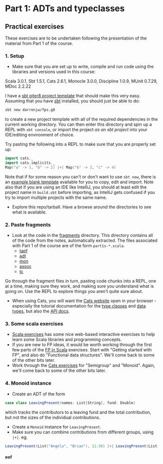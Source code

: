 # Part 1: ADTs and typeclasses

## Practical exercises

These exercises are to be undertaken following the presentation of the material from Part 1 of the course.

### 1. Setup

* Make sure that you are set up to write, compile and run code using the libraries and versions used in this course:

Scala 3.0.1, Sbt 1.5.1, Cats 2.6.1, Monocle 3.0.0, Discipline 1.0.9, MUnit 0.7.29, MDoc 2.2.22

I have a [sbt giter8 project template](https://github.com/darrenjw/fps.g8) that should make this very easy. Assuming that you have [sbt]() installed, you should just be able to do:
```bash
sbt new darrenjw/fps.g8
```
to create a new project template with all of the required dependencies in the current working directory. You can then enter this directory and spin up a REPL with `sbt console`, or import the project *as an sbt project* into your IDE/editing environment of choice.

Try pasting the following into a REPL to make sure that you are properly set up:
```scala
import cats._
import cats.implicits._
Map("a" -> 1, "b" -> 2) |+| Map("b" -> 3, "c" -> 4)
```

Note that if for some reason you can't or don't want to use `sbt new`, there is an [example blank template](../app-template) available for you to copy, edit and import. Note also that if you are using an IDE like IntelliJ, you should at least edit the project name in `build.sbt` before importing, as IntelliJ gets confused if you try to import multiple projects with the same name.

* Explore this repo/tarball. Have a browse around the directories to see what is available. 

### 2. Paste fragments

* Look at the code in the [fragments](../fragments/) directory. This directory contains all of the code from the notes, automatically extracted. The files associated with Part 1 of the course are of the form `part1s-*.scala`.
    * [tapf](../fragments/part1s-tapf.scala)
    * [adt](../fragments/part1s-adt.scala)
    * [mon](../fragments/part1s-mon.scala)
    * [assoc](../fragments/part1s-assoc.scala)
    * [tc](../fragments/part1s-tc.scala)

Go through the fragment files in turn, pasting code chunks into a REPL, one at a time, making sure they work, and making sure you understand what is going on. Use the REPL to explore things you aren't quite sure about.

* When using Cats, you will want the [Cats website](https://typelevel.org/cats/) open in your browser - especially the tutorial documentation for the [type classes](https://typelevel.org/cats/typeclasses.html) and [data types](https://typelevel.org/cats/datatypes.html), but also the [API docs](https://typelevel.org/cats/api/cats/).

### 3. Some scala exercises

* [Scala exercises](https://www.scala-exercises.org/) has some nice web-based interactive exercises to help learn some Scala libraries and programming concepts.
* If you are new to FP ideas, it would be worth working through the first few parts of the [FP in Scala](https://www.scala-exercises.org/fp_in_scala/getting_started_with_functional_programming) exercises. Start with "Getting started with FP", and also do "Functional data structures". We'll come back to some of the other bits later.
* Work through the [Cats exercises](https://www.scala-exercises.org/cats/semigroup) for "Semigroup" and "Monoid". Again, we'll come back to some of the other bits later.

### 4. Monoid instance

* Create an ADT of the form
```scala
case class LeavingPresent(names: List[String], fund: Double)
```
which tracks the contributors to a leaving fund and the total contribution, but not the sizes of the individual contributions.
* Create a `Monoid` instance for `LeavingPresent`.
* Make sure you can combine contributions from different groups, using `|+|`. eg.
```scala
LeavingPresent(List("Angela", "Brian"), 12.50) |+| LeavingPresent(List("Charles", "Diana", "Edward"), 45.75)
```



#### eof

